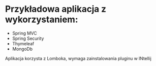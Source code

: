 # Przykładowa aplikacja z wykorzystaniem:
- Spring MVC
- Spring Security
- Thymeleaf
- MongoDb


Aplikacja korzysta z Lomboka, wymaga zainstalowania pluginu w INtellij
